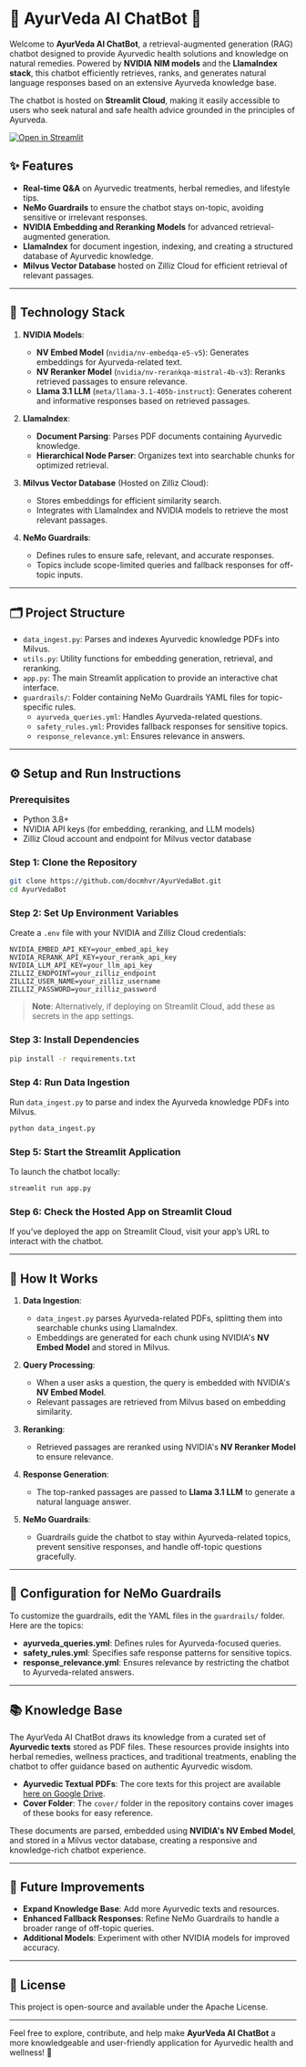 # 🌿 AyurVeda AI ChatBot 🌿

Welcome to **AyurVeda AI ChatBot**, a retrieval-augmented generation (RAG) chatbot designed to provide Ayurvedic health solutions and knowledge on natural remedies. Powered by **NVIDIA NIM models** and the **LlamaIndex stack**, this chatbot efficiently retrieves, ranks, and generates natural language responses based on an extensive Ayurveda knowledge base.

The chatbot is hosted on **Streamlit Cloud**, making it easily accessible to users who seek natural and safe health advice grounded in the principles of Ayurveda.

[![Open in Streamlit](https://static.streamlit.io/badges/streamlit_badge_black_white.svg)](https://ayurvedabot.streamlit.app/)

## ✨ Features

- **Real-time Q&A** on Ayurvedic treatments, herbal remedies, and lifestyle tips.
- **NeMo Guardrails** to ensure the chatbot stays on-topic, avoiding sensitive or irrelevant responses.
- **NVIDIA Embedding and Reranking Models** for advanced retrieval-augmented generation.
- **LlamaIndex** for document ingestion, indexing, and creating a structured database of Ayurvedic knowledge.
- **Milvus Vector Database** hosted on Zilliz Cloud for efficient retrieval of relevant passages.

---

## 🚀 Technology Stack

1. **NVIDIA Models**:
   - **NV Embed Model** (`nvidia/nv-embedqa-e5-v5`): Generates embeddings for Ayurveda-related text.
   - **NV Reranker Model** (`nvidia/nv-rerankqa-mistral-4b-v3`): Reranks retrieved passages to ensure relevance.
   - **Llama 3.1 LLM** (`meta/llama-3.1-405b-instruct`): Generates coherent and informative responses based on retrieved passages.

2. **LlamaIndex**:
   - **Document Parsing**: Parses PDF documents containing Ayurvedic knowledge.
   - **Hierarchical Node Parser**: Organizes text into searchable chunks for optimized retrieval.

3. **Milvus Vector Database** (Hosted on Zilliz Cloud):
   - Stores embeddings for efficient similarity search.
   - Integrates with LlamaIndex and NVIDIA models to retrieve the most relevant passages.

4. **NeMo Guardrails**:
   - Defines rules to ensure safe, relevant, and accurate responses.
   - Topics include scope-limited queries and fallback responses for off-topic inputs.

---

## 🗂️ Project Structure

- `data_ingest.py`: Parses and indexes Ayurvedic knowledge PDFs into Milvus.
- `utils.py`: Utility functions for embedding generation, retrieval, and reranking.
- `app.py`: The main Streamlit application to provide an interactive chat interface.
- `guardrails/`: Folder containing NeMo Guardrails YAML files for topic-specific rules.
  - `ayurveda_queries.yml`: Handles Ayurveda-related questions.
  - `safety_rules.yml`: Provides fallback responses for sensitive topics.
  - `response_relevance.yml`: Ensures relevance in answers.

---

## ⚙️ Setup and Run Instructions

### Prerequisites

- Python 3.8+
- NVIDIA API keys (for embedding, reranking, and LLM models)
- Zilliz Cloud account and endpoint for Milvus vector database

### Step 1: Clone the Repository

```bash
git clone https://github.com/docmhvr/AyurVedaBot.git
cd AyurVedaBot
```

### Step 2: Set Up Environment Variables

Create a `.env` file with your NVIDIA and Zilliz Cloud credentials:

```env
NVIDIA_EMBED_API_KEY=your_embed_api_key
NVIDIA_RERANK_API_KEY=your_rerank_api_key
NVIDIA_LLM_API_KEY=your_llm_api_key
ZILLIZ_ENDPOINT=your_zilliz_endpoint
ZILLIZ_USER_NAME=your_zilliz_username
ZILLIZ_PASSWORD=your_zilliz_password
```

> **Note**: Alternatively, if deploying on Streamlit Cloud, add these as secrets in the app settings.

### Step 3: Install Dependencies

```bash
pip install -r requirements.txt
```

### Step 4: Run Data Ingestion

Run `data_ingest.py` to parse and index the Ayurveda knowledge PDFs into Milvus.

```bash
python data_ingest.py
```

### Step 5: Start the Streamlit Application

To launch the chatbot locally:

```bash
streamlit run app.py
```

### Step 6: Check the Hosted App on Streamlit Cloud

If you’ve deployed the app on Streamlit Cloud, visit your app’s URL to interact with the chatbot.

---

## 📖 How It Works

1. **Data Ingestion**:
   - `data_ingest.py` parses Ayurveda-related PDFs, splitting them into searchable chunks using LlamaIndex.
   - Embeddings are generated for each chunk using NVIDIA's **NV Embed Model** and stored in Milvus.

2. **Query Processing**:
   - When a user asks a question, the query is embedded with NVIDIA's **NV Embed Model**.
   - Relevant passages are retrieved from Milvus based on embedding similarity.

3. **Reranking**:
   - Retrieved passages are reranked using NVIDIA's **NV Reranker Model** to ensure relevance.

4. **Response Generation**:
   - The top-ranked passages are passed to **Llama 3.1 LLM** to generate a natural language answer.

5. **NeMo Guardrails**:
   - Guardrails guide the chatbot to stay within Ayurveda-related topics, prevent sensitive responses, and handle off-topic questions gracefully.

---

## 🔧 Configuration for NeMo Guardrails

To customize the guardrails, edit the YAML files in the `guardrails/` folder. Here are the topics:

- **ayurveda_queries.yml**: Defines rules for Ayurveda-focused queries.
- **safety_rules.yml**: Specifies safe response patterns for sensitive topics.
- **response_relevance.yml**: Ensures relevance by restricting the chatbot to Ayurveda-related answers.

---

## 📚 Knowledge Base

The AyurVeda AI ChatBot draws its knowledge from a curated set of **Ayurvedic texts** stored as PDF files. These resources provide insights into herbal remedies, wellness practices, and traditional treatments, enabling the chatbot to offer guidance based on authentic Ayurvedic wisdom.

- **Ayurvedic Textual PDFs**: The core texts for this project are available [here on Google Drive](https://drive.google.com/drive/folders/1yptl_faY4MPnBmuSQnwy2djSaLD459yI).
- **Cover Folder**: The `cover/` folder in the repository contains cover images of these books for easy reference.

These documents are parsed, embedded using **NVIDIA's NV Embed Model**, and stored in a Milvus vector database, creating a responsive and knowledge-rich chatbot experience.

--- 

## 🚀 Future Improvements

- **Expand Knowledge Base**: Add more Ayurvedic texts and resources.
- **Enhanced Fallback Responses**: Refine NeMo Guardrails to handle a broader range of off-topic queries.
- **Additional Models**: Experiment with other NVIDIA models for improved accuracy.

---

## 📝 License

This project is open-source and available under the Apache License.

---

Feel free to explore, contribute, and help make **AyurVeda AI ChatBot** a more knowledgeable and user-friendly application for Ayurvedic health and wellness! 🌱
